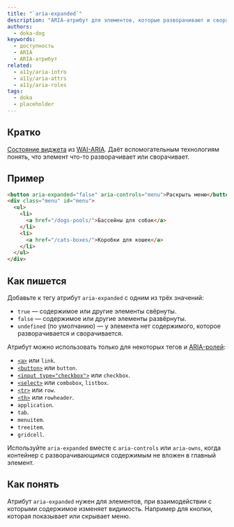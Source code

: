 ```yaml
---
title: "`aria-expanded`"
description: "ARIA-атрибут для элементов, которые разворачивают и сворачивают другие элементы или содержимое."
authors:
  - doka-dog
keywords:
  - доступность
  - ARIA
  - ARIA-атрибут
related:
  - a11y/aria-intro
  - a11y/aria-attrs
  - a11y/aria-roles
tags:
  - doka
  - placeholder
---
```


## Кратко

[Состояние виджета](/a11y/aria-attrs/#atributy-vidzhetov) из [WAI-ARIA](/a11y/aria-intro/#specifikaciya). Даёт вспомогательным технологиям понять, что элемент что-то разворачивает или сворачивает.

## Пример

```html
<button aria-expanded="false" aria-controls="menu">Раскрыть меню</button>
<div class="menu" id="menu">
  <ul>
    <li>
      <a href="/dogs-pools/">Бассейны для собак</a>
    </li>
    <li>
      <a href="/cats-boxes/">Коробки для кошек</a>
    </li>
  </ul>
</div>
```

## Как пишется

Добавьте к тегу атрибут `aria-expanded` с одним из трёх значений:

- `true` — содержимое или другие элементы свёрнуты.
- `false` — содержимое или другие элементы развёрнуты.
- `undefined` (по умолчанию) — у элемента нет содержимого, которое разворачивается и сворачивается.

Атрибут можно использовать только для некоторых тегов и [ARIA-ролей](/a11y/aria-roles/):

- [`<a>`](/html/a/) или `link`.
- [`<button>`](/html/button/) или `button`.
- [`<input type="checkbox">`](/html/input/#type) или `checkbox`.
- [`<select>`](/html/select/) или `combobox`, `listbox`.
- [`<tr>`](/html/tables/#tr) или `row`.
- [`<th>`](/html/tables/#th) или `rowheader`.
- `application`.
- `tab`.
- `menuitem`.
- `treeitem`.
- `gridcell`.

Используйте `aria-expanded` вместе с `aria-controls` или `aria-owns`, когда контейнер с разворачивающимся содержимым не вложен в главный элемент.

## Как понять

Атрибут `aria-expanded` нужен для элементов, при взаимодействии с которыми содержимое изменяет видимость. Например для кнопки, которая показывает или скрывает меню.

